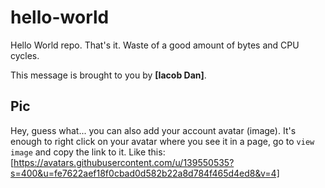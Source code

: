 # hello-world

Hello World repo. That's it. Waste of a good amount of bytes and CPU cycles.

This message is brought to you by **[Iacob Dan]**.

## Pic

Hey, guess what... you can also add your account avatar (image). It's enough to right click on your avatar where you see it in a page, go to `view image` and copy the link to it.
Like this:[https://avatars.githubusercontent.com/u/139550535?s=400&u=fe7622aef18f0cbad0d582b22a8d784f465d4ed8&v=4]
